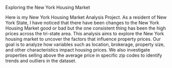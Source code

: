 Exploring the New York Housing Market

Here is my New York Housing Market Analysis Project. 
As a resident of New York State, I have noticed that there have been changes to the New York Housing Market good or bad but the one consistent thing has been the high prices across the tri-state area. This analysis aims to explore the New York housing market to uncover the factors that influence property prices. Our goal is to analyze how variables such as location, brokerage, property size, and other characteristics impact housing prices. We also investigate properties selling above the average price in specific zip codes to identify trends and outliers in the dataset.
